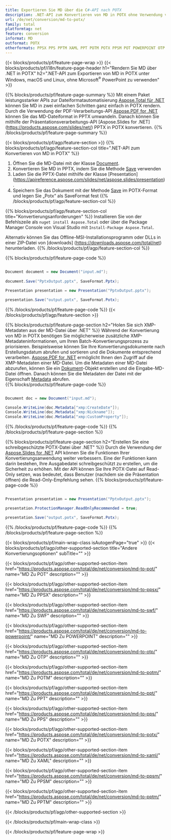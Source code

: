 ```yaml
---
title: Exportieren Sie MD über die C#-API nach POTX
description: .NET-API zum Konvertieren von MD in POTX ohne Verwendung von Microsoft Word
url: /de/net/conversion/md-to-potx/
family: total
platformtag: net
feature: conversion
informat: MD
outformat: POTX
otherformats: PPSX PPS PPTM XAML PPT POTM POTX PPSM POT POWERPOINT OTP SWF
---
```

{{< blocks/products/pf/feature-page-wrap >}}
{{< blocks/products/pf/i18n/feature-page-header h1="Rendern Sie MD über .NET in POTX" h2=".NET-API zum Exportieren von MD in POTX unter Windows, macOS und Linux, ohne Microsoft<sup>&reg;</sup> PowerPoint zu verwenden" >}}

{{% blocks/products/pf/feature-page-summary %}}
Mit einem Paket leistungsstarker APIs zur Dateiformatautomatisierung [Aspose.Total für .NET](https://products.aspose.com/total/net/) können Sie MD in zwei einfachen Schritten ganz einfach in POTX rendern. Durch die Verwendung der PDF-Verarbeitungs-API [Aspose.PDF for .NET](https://products.aspose.com/pdf/net/) können Sie das MD-Dateiformat in PPTX umwandeln. Danach können Sie mithilfe der Präsentationsverarbeitungs-API [Aspose.Slides for .NET] (https://products.aspose.com/slides/net/) PPTX in POTX konvertieren.
{{% /blocks/products/pf/feature-page-summary  %}}

{{< blocks/products/pf/agp/feature-section >}}
{{% blocks/products/pf/agp/feature-section-col title=".NET-API zum Konvertieren von MD in POTX" %}}
1. Öffnen Sie die MD-Datei mit der Klasse [Document](https://apireference.aspose.com/pdf/net/aspose.pdf/document).
2. Konvertieren Sie MD in PPTX, indem Sie die Methode [Save](https://apireference.aspose.com/pdf/net/aspose.pdf.document/save/methods/5) verwenden
3. Laden Sie die PPTX-Datei mithilfe der Klasse [Presentation] (https://apireference.aspose.com/slides/net/aspose.slides/presentation).
4. Speichern Sie das Dokument mit der Methode [Save](https://apireference.aspose.com/slides/net/aspose.slides.presentation/save/methods/5) im POTX-Format und legen Sie „Potx“ als SaveFormat fest
{{% /blocks/products/pf/agp/feature-section-col %}}

{{% blocks/products/pf/agp/feature-section-col title="Konvertierungsanforderungen" %}}
Installieren Sie von der Befehlszeile als ```nuget install Aspose.Total``` oder über die Package Manager Console von Visual Studio mit ```Install-Package Aspose.Total```.

Alternativ können Sie das Offline-MSI-Installationsprogramm oder DLLs in einer ZIP-Datei von [downloads] (https://downloads.aspose.com/total/net) herunterladen.
{{% /blocks/products/pf/agp/feature-section-col %}}

{{% blocks/products/pf/feature-page-code %}}

```cs

Document document = new Document("input.md");
 
document.Save("PptxOutput.pptx", SaveFormat.Pptx); 

Presentation presentation = new Presentation("PptxOutput.pptx");

presentation.Save("output.potx", SaveFormat.Potx);   
```
{{% /blocks/products/pf/feature-page-code %}}
{{< /blocks/products/pf/agp/feature-section >}}

{{% blocks/products/pf/feature-page-section  h2="Holen Sie sich XMP-Metadaten aus der MD-Datei über .NET" %}}
Während der Konvertierung von MD in POTX benötigen Sie möglicherweise zusätzliche XMP-Metadateninformationen, um Ihren Batch-Konvertierungsprozess zu priorisieren. Beispielsweise können Sie Ihre Konvertierungsdokumente nach Erstellungsdatum abrufen und sortieren und die Dokumente entsprechend verarbeiten. [Aspose.PDF for .NET](https://products.aspose.com/pdf/net/) ermöglicht Ihnen den Zugriff auf die XMP-Metadaten einer MD-Datei. Um die Metadaten einer MD-Datei abzurufen, können Sie ein [Dokument](https://apireference.aspose.com/pdf/net/aspose.pdf/document)-Objekt erstellen und die Eingabe-MD-Datei öffnen. Danach können Sie die Metadaten der Datei mit der Eigenschaft [Metadata](https://apireference.aspose.com/pdf/net/aspose.pdf/document/properties/metadata) abrufen.  
{{% blocks/products/pf/feature-page-code %}}

```cs

Document doc = new Document("input.md");

Console.WriteLine(doc.Metadata["xmp:CreateDate"]);
Console.WriteLine(doc.Metadata["xmp:Nickname"]);
Console.WriteLine(doc.Metadata["xmp:CustomProperty"]);
```
{{% /blocks/products/pf/feature-page-code  %}}
{{% /blocks/products/pf/feature-page-section %}}

{{% blocks/products/pf/feature-page-section  h2="Erstellen Sie eine schreibgeschützte POTX-Datei über .NET" %}}
Durch die Verwendung der [Aspose.Slides for .NET](https://products.aspose.com/slides/net/) API können Sie die Funktionen Ihrer Konvertierungsanwendung weiter verbessern. Eine der Funktionen kann darin bestehen, Ihre Ausgabedatei schreibgeschützt zu erstellen, um die Sicherheit zu erhöhen. Mit der API können Sie Ihre POTX-Datei auf Read-Only setzen, was bedeutet, dass Benutzer (nachdem sie die Präsentation öffnen) die Read-Only-Empfehlung sehen. 
{{% blocks/products/pf/feature-page-code %}}

```cs

Presentation presentation = new Presentation("PptxOutput.pptx");

presentation.ProtectionManager.ReadOnlyRecommended = true;

presentation.Save("output.potx", SaveFormat.Potx);     
```
{{% /blocks/products/pf/feature-page-code  %}}
{{% /blocks/products/pf/feature-page-section %}}

{{< blocks/products/pf/main-wrap-class isAutogenPage="true" >}}
{{< blocks/products/pf/agp/other-supported-section title="Andere Konvertierungsoptionen" subTitle="" >}}

{{< blocks/products/pf/agp/other-supported-section-item href="https://products.aspose.com/total/de/net/conversion/md-to-pot/" name="MD Zu POT" description="" >}}

{{< blocks/products/pf/agp/other-supported-section-item href="https://products.aspose.com/total/de/net/conversion/md-to-ppsx/" name="MD Zu PPSX" description="" >}}

{{< blocks/products/pf/agp/other-supported-section-item href="https://products.aspose.com/total/de/net/conversion/md-to-swf/" name="MD Zu SWF" description="" >}}

{{< blocks/products/pf/agp/other-supported-section-item href="https://products.aspose.com/total/de/net/conversion/md-to-powerpoint/" name="MD Zu POWERPOINT" description="" >}}

{{< blocks/products/pf/agp/other-supported-section-item href="https://products.aspose.com/total/de/net/conversion/md-to-otp/" name="MD Zu OTP" description="" >}}

{{< blocks/products/pf/agp/other-supported-section-item href="https://products.aspose.com/total/de/net/conversion/md-to-potm/" name="MD Zu POTM" description="" >}}

{{< blocks/products/pf/agp/other-supported-section-item href="https://products.aspose.com/total/de/net/conversion/md-to-ppt/" name="MD Zu PPT" description="" >}}

{{< blocks/products/pf/agp/other-supported-section-item href="https://products.aspose.com/total/de/net/conversion/md-to-pps/" name="MD Zu PPS" description="" >}}

{{< blocks/products/pf/agp/other-supported-section-item href="https://products.aspose.com/total/de/net/conversion/md-to-potx/" name="MD Zu POTX" description="" >}}

{{< blocks/products/pf/agp/other-supported-section-item href="https://products.aspose.com/total/de/net/conversion/md-to-xaml/" name="MD Zu XAML" description="" >}}

{{< blocks/products/pf/agp/other-supported-section-item href="https://products.aspose.com/total/de/net/conversion/md-to-ppsm/" name="MD Zu PPSM" description="" >}}

{{< blocks/products/pf/agp/other-supported-section-item href="https://products.aspose.com/total/de/net/conversion/md-to-pptm/" name="MD Zu PPTM" description="" >}}



{{< /blocks/products/pf/agp/other-supported-section >}}

{{< /blocks/products/pf/main-wrap-class >}}

{{< /blocks/products/pf/feature-page-wrap >}}